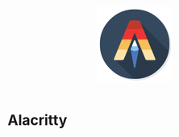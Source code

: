 <br/>
<div align="center">
    <img height="150px" src="../.assets/alacritty/alacritty-logo.png" alt="Image Description">
</div>

<br/>

# Alacritty


